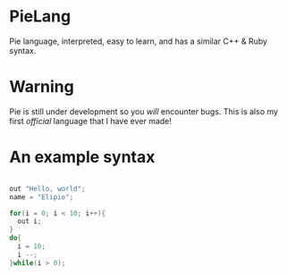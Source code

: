 # PieLang
Pie language, interpreted, easy to learn, and has a similar C++ & Ruby syntax.

# Warning
Pie is still under development so you *will* encounter bugs. 
This is also my first *official* language that I have ever made!

# An example syntax
```cpp

out "Hello, world";
name = "Elipie";

for(i = 0; i < 10; i++){
  out i;
}
do{
  i = 10;
  i --;
}while(i > 0);
```
